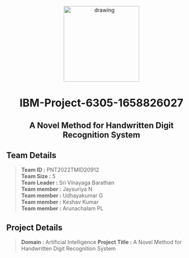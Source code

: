 <br>
<div align="center">
  <img src="https://upload.wikimedia.org/wikipedia/commons/5/51/IBM_logo.svg" align="center" alt="drawing" width="200" />
  <h1 align="center">IBM-Project-6305-1658826027</h2>
  <h2 align="center">A Novel Method for Handwritten Digit Recognition System</h2>
</div>

## Team Details
> **Team ID :** PNT2022TMID20912  
**Team Size :** 5  
**Team Leader :** Sri Vinayaga Barathan  
**Team member :** Jaysuriya N  
**Team member :** Udhayakumar G  
**Team member :** Keshav Kumar  
**Team member :** Arunachalam PL



## Project Details

> **Domain :** Artificial Intelligence 
> **Project Title :** A Novel Method for Handwritten Digit Recognition System
